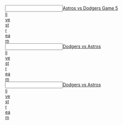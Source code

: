 <article></article><input data="dot"><a href="https://tinyurl.com/yd7rlush">Astros vs Dodgers Game 5</article><article>li</article><article>ve</article><article> st</article><article>r</article><article>ea</article>m</a></input> 
<article></article><input data="dot"><a href="https://tinyurl.com/y7gxfnyh">Dodgers vs Astros </article><article>li</article><article>ve</article><article> st</article><article>r</article><article>ea</article>m</a></input> 


 <article></article><input data="dot"><a href="https://tinyurl.com/yauc7qag">Dodgers vs Astros </article><article>li</article><article>ve</article><article> st</article><article>r</article><article>ea</article>m</a></input> 
